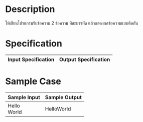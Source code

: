 # Description
ให้เขียนโปรแกรมรับข้อความ 2 ข้อความ ทีละบรรทัด แล้วแสดงผลข้อความแบบติดกัน
# Specification
| Input Specification | Output Specification |
| - | - |



# Sample Case
| Sample Input | Sample Output |
| - | - |
| Hello <br> World | HelloWorld |